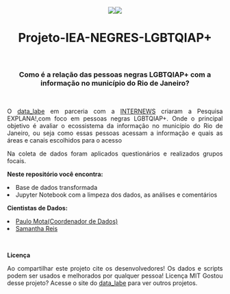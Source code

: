 <p align= "center"><img src = https://img.shields.io/badge/Python-100%25-lightgrey</img><img src = https://img.shields.io/badge/license-MIT-green</img></p>


<h1 align= "center">Projeto-IEA-NEGRES-LGBTQIAP+</h1>

<p><br></p>

<p><h3 align= "center"> Como é a relação das pessoas negras LGBTQIAP+ com a informação no município do Rio de Janeiro?</h3></p>
<p><br></p>

<p align= "justify">O <a href = https://datalabe.org/>data_labe</a> em parceria com a <a href = https://internews.org/>INTERNEWS</a> criaram a Pesquisa EXPLANA!,com foco em pessoas negras LGBTQIAP+. Onde o principal objetivo é avaliar o ecossistema da informação no município do Rio de Janeiro, ou seja como essas pessoas acessam a informação e quais as áreas e canais escolhidos para o acesso</p>
 <p align= "justify">Na coleta de dados foram aplicados questionários e realizados grupos focais.</p>
 <p align= "justify"><b>Neste repositório você encontra:</b></p>
<p>
<li>Base de dados transformada </li>
<li>Jupyter Notebook com a limpeza dos dados, as análises e comentários</li>
</p>

<p align= "justify"><b>Cientistas de Dados:</b></p>
<li><a href= https://github.com/polinhobr>Paulo Mota(Coordenador de Dados)</a></li>

<li><a href= https://github.com/SamanthaReiis>Samantha Reis</a></li>
<p><br></p>
<p align= "justify"><b>Licença</b></p>
<p align= "justify">Ao compartilhar este projeto cite os desenvolvedores!
Os dados e scripts podem ser usados e melhorados por qualquer pessoa! Licença MIT
Gostou desse projeto? Acesse o site do <a href = https://datalabe.org/>data_labe</a> para ver outros projetos.</p>
